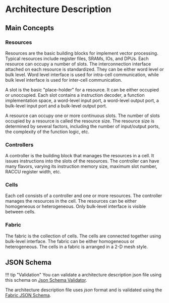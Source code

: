 # Architecture Description

## Main Concepts

### Resources

Resources are the basic building blocks for implement vector processing. Typical resources include register files, SRAMs, IOs, and DPUs. Each resource can occupy a number of slots. The interconnection interface attached on each resource is standardized. They can be either word level or bulk level. Word level interface is used for intra-cell communication, while bulk level interface is used for inter-cell communication.

A slot is the basic "place-holder" for a resource. It can be either occupied or unoccupied. Each slot contains a instruction decoder, a function implementation space, a word-level input port, a word-level output port, a bulk-level input port and a bulk-level output port.

A resource can occupy one or more continuous slots. The number of slots occupied by a resource is called the resource size. The resource size is determined by several factors, including the number of input/output ports, the complexity of the function logic, etc.

### Controllers

A controller is the building block that manages the resources in a cell. It issues instructions into the slots of the resources. The controller can have many flavors, varying its instruction memory size, maximum slot number, RACCU register width, etc.

### Cells

Each cell consists of a controller and one or more resources. The controller manages the resources in the cell. The resources can be either homogeneous or heterogeneous. Only bulk-level interface is visible between cells.

### Fabric

The fabric is the collection of cells. The cells are connected together using bulk-level interface. The fabric can be either homogeneous or heterogeneous. The cells in a fabric is arranged in a 2-D mesh style.

## JSON Schema

<!-- prettier-ignore -->
!!! tip "Validation"
    You can validate a architecture description json file using this schema on [Json Schema Validator](https://www.jsonschemavalidator.net/).

The architecture description file uses _json_ format and is validated using the [Fabric JSON Schema](../Reference/Architecture/fabric_arch_schema.json).
